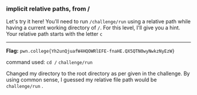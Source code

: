 ### implicit relative paths, from /

Let's try it here! You'll need to run `/challenge/run` using a relative path while having a current working directory of `/`. For this level, I'll give you a hint. Your relative path starts with the letter `c` 

---
**Flag:** `pwn.college{Yh2unQjuafW4HQOWRlEFE-fnaHE.QX5QTN0wyNwkzNyEzW}`

command used: 
`cd /`
`challenge/run`

Changed my directory to the root directory as per given in the challenge. 
By using common sense, I guessed my relative file path would be `challenge/run` . 

